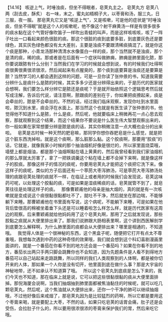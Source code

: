 【14.16】  咳逆上气，时唾浊痰，但坐不得眠者，皂荚丸主之。
皂荚丸方
皂荚八两（刮去皮，酥炙）
右一味，末之，蜜丸如梧桐子大，以枣膏和汤，服三丸，日三服，夜一服。
那皂荚丸它又是“咳逆上气”，又是咳嗽，可是他的症状是“时唾浊痰，但坐不得眠”就是这个人的咳嗽呢，他不像这个射干麻黄汤一样是有很多很多的痰水黏在这个气管好像吹笛子一样吹出青蛙的叫声，而是这样咳咳咳，咳了一阵子吐出一口看起来颜色很脏的痰。那这个很脏的痰到底要多脏，到底要灰色还是要绿色，其实灰色绿色都没有太大差别，主要是浊痰不要跟清稀痰搞混了。就是你这个痰是那种，小青龙汤那种清清水水像蛋白一样的痰，那个当然就不是浊痰，那个是清的痰，稀的痰。那或者是在后面有一个症状叫做肺痈，肺痈是肺里面化脓，那你要说跟脓有什么分别？当然我们在学习的时候就会想到说，有的时候我们吐得啊痰很黄很黄很浓很浓，然后闻起来有点腥臭的，那个痰到底要算是浊痰还是要算是脓？当然学习的人都会遇到这样的问题，可是一旦你读了张仲景的书，知道我需要分辨什么是痰什么是脓的时候，其实多多少还是分辨得出来的，于是历代的医家就会想啊，我们要怎么样分辨它是脓还是痰呢？于是就开始依照这个逻辑思考然后就写成注解，告诉后代说，请注意啊，脓跟痰的差别在于，你如果把痰撩起来，痰是会牵丝的，脓是不会牵丝的。不然的话，经过我们临床观察，发现你吐到水里面啦，脓沉到水里，痰会浮在水面上。那当然这个也就是有医生读了张仲景的书，他觉得他不知道什么是脓，什么是痰，然后呢，他就要临床上稍微再花一点心思去观察，那就观察到这个结果，而这个结果你不要说是什么医生伟大智慧观察出来的，你一般如果在家常想要分辨是脓是痰的话，其实你稍微注意一点大概也会分的出来啦。
 
皂荚是古时候一种天然的肥皂嘛，那同学你想你吞肥皂是什么感觉，就是把这个脏东西洗掉啦。就是这个痰啊，那么脏那么黏。这个胶痰啊，那要用“胶痰”的话，它就是，就像我家小时候的那个抽油烟机好像是很烂的，所以家里面烧菜哦，墙壁上都是烟油，都是那个油烟啊黏在墙上黄黄的，然后我曾经看到我们家油烟机的那么厚就太厉害了，拿了一把铁调羹这个粘在墙上都不会掉下来啊，就是像这样子的胶痰。那像这样子的情况的痰呢，你要用皂荚丸才能把这个痰把它洗下来。像这样子的痰呢，类似的方子后面还有一个葶苈大枣泻肺汤，可是葶苈大枣泻肺汤处理的痰跟皂荚处理的痰就不一样，在临证上或者用的时候我们会发现说，皂荚这味药可呢，以处理这个胶黏的痰，可是如果是湿痰稀痰的话，皂荚就管不到了，就皂荚往往是处理这样子的痰。
 
那像曹颖甫他的母亲是抽大烟的，真的就是有一次咳嗽就是变成说这个痰很黏很黏都吐不了，就吐不干净，然后就坐在那边喘，不能够躺下来睡。那曹颖甫他在书里面有写说，这个病呢，不能躺下来睡，可是如果在他背后垫很高的棉被坐着垂下头还是可以睡着啦怎么样怎么样，就是历代医家有这周边的观察。后来曹颖甫就给他妈妈用了这个皂荚丸啊，那用了之后就发现说，那些胶黏之痰就从大便里排出来了。那我们说肺跟大肠相表里啊，这个讲到西医解剖学到底要怎么解释啊，为什么肺里面的痰都会从大便排出来？哪里是相通的，不知道哦。
 
我觉得人体是一个很神秘的东西，这个黑盒子呢，随便把它打开有点太不尊重哦，我想每次遇到中药的这种奇怪的效果哦，我们就会想到这个科幻喜剧漫画里面讲的，就是一个番茄在你看不到的地方还会是一个番茄吗？如果在你看不到的地方，番茄长出两只手两只脚会跳舞你也不会知道，因为先题条件是人看不到得地方番茄可以自己站起来走路跳舞，所以同样的我们人类观察到的人体啊，都是被你切开来的人体，那如果一个人你是没有切开，他里面到底在做什么事？那是大宇宙的神秘地带，还不如承认不知道算了哦。
 
所以这个皂荚丸到底痰是怎么下来的，我们今天也不知道，那在临床上就是说，它可以把这些很黏很黏的痰从大便里面排掉。那倪海厦会说啊，当我们抽烟抽到肺里面都被焦油黏住的时候呢，就可以吃几颗皂荚丸，然后呢，这个焦油就从大便排出来，还你一个干净的肺可以继续抽烟哦，不过他好像后来戒烟了，那皂荚丸因为是比较猛烈的药啊，所以它都是要用这个枣膏来喝，就是要配上大枣，不然的话，如果只吃皂荚的话胃会痛，肚子还是会受伤，会拉肚子什么的，所以要用很浓很浓的枣膏来保护我们的胃，然后来吃它哦。

